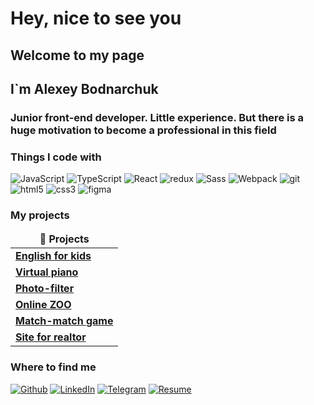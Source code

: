 # Hey, nice to see you

## Welcome to my page
## I`m Alexey Bodnarchuk
### Junior front-end developer. Little experience. But there is a huge motivation to become a professional in this field

### Things I code with
<p>
  <img alt="JavaScript" src="https://img.shields.io/badge/-JavaScript-FF9E0F?style=flat-square&logo=javascript&logoColor=white" />
  <img alt="TypeScript" src="https://img.shields.io/badge/-TypeScript-007ACC?style=flat-square&logo=typescript&logoColor=white" />
  <img alt="React" src="https://img.shields.io/badge/-React-45b8d8?style=flat-square&logo=react&logoColor=white" />
  <img alt="redux" src="https://img.shields.io/badge/-Redux-764ABC?style=flat-square&logo=redux&logoColor=white" />
  <img alt="Sass" src="https://img.shields.io/badge/-Sass-CC6699?style=flat-square&logo=sass&logoColor=white" />
  <img alt="Webpack" src="https://img.shields.io/badge/-Webpack-8DD6F9?style=flat-square&logo=webpack&logoColor=white" /> 
  <img alt="git" src="https://img.shields.io/badge/-Git-F05032?style=flat-square&logo=git&logoColor=white" />
  <img alt="html5" src="https://img.shields.io/badge/-HTML5-red?style=flat-square&logo=html5&logoColor=white" />
  <img alt="css3" src="https://img.shields.io/badge/-CSS3-13aa52?style=flat-square&logo=css3&logoColor=white" />
  <img alt="figma" src="https://img.shields.io/badge/-Figma-F9A03C?style=flat-square&logo=figma&logoColor=white" />
 </p>

### My projects
<table>
  <thead align="center">
    <tr border: none;>
      <td><b>🎁 Projects</b></td>
    </tr>
  </thead>
  <tbody>
    <tr>
      <td><a href="https://alexej1900.github.io/english-for-kids/english-for-kids/"><b>English for kids                                     </b></a></td>
    </tr>
	  <tr>
      <td><a href="https://alexej1900.github.io/virtual-piano/virtual-piano/"><b>Virtual piano</b></a></td>
    </tr>
    <tr>
      <td><a href="https://alexej1900.github.io/photo-filter/photo-filter/"><b>Photo-filter</b></a></td>
    </tr>
    <tr>
      <td><a href="https://alexej1900.github.io/online-zoo/pages/landing/index.html"><b>Online ZOO</b></a></td>
    </tr>
    <tr>
      <td><a href="https://alexej1900.github.io/match-match-game/index.html"><b>Match-match game</b></a></td>
    </tr>
    <tr>
      <td><a href="http://myrealtor.zzz.com.ua/"><b>Site for realtor</b></a></td>
    </tr>
  </tbody>
</table>

### Where to find me</h3>
<p><a href="https://github.com/alexej1900" target="_blank"><img alt="Github" src="https://img.shields.io/badge/GitHub-%2312100E.svg?&style=for-the-badge&logo=Github&logoColor=white" /></a> <a href="https://www.linkedin.com/in/алексей-боднарчук-6089591b5" target="_blank"><img alt="LinkedIn" src="https://img.shields.io/badge/linkedin-%230077B5.svg?&style=for-the-badge&logo=linkedin&logoColor=white" /></a> <a href="https://t.me/alexej1900" target="_blank"><img alt="Telegram" src="https://img.shields.io/badge/telegram-%23BB77B5.svg?&style=for-the-badge&logo=telegram&logoColor=white" /></a> <a href="https://alexej1900.github.io/rsschool-cv/" target="_blank"><img alt="Resume" src="https://img.shields.io/badge/My_resume-%FF9E0F.svg?&style=for-the-badge" /></a>
</p>
